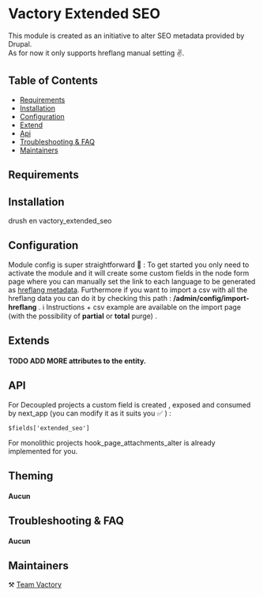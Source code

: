 

# Vactory Extended SEO
This module is created as an initiative to alter SEO metadata provided by Drupal.  
As for now it only supports hreflang manual setting ✌️.
## Table of Contents

* [Requirements](#requirements)
* [Installation](#installation)
* [Configuration](#configuration)
* [Extend](#extend)
* [Api](#api)
* [Troubleshooting & FAQ](#troubleshooting-faq)
* [Maintainers](#maintainers)

## Requirements



## Installation

drush en vactory_extended_seo

## Configuration
Module config is super straightforward 💯 :
To get started you only need to activate the module and it will create some custom fields in the node form page where you can   manually set the link to each language to be generated as [hreflang metadata](https://ahrefs.com/blog/hreflang-tags/).
Furthermore if you want to import a csv with all the hreflang data you can do it by checking this path : **/admin/config/import-hreflang** .
ℹ️ Instructions + csv example are available on the import page (with the possibility of **partial** or **total** purge) .


## Extends

#### TODO ADD MORE attributes to the entity.

## API
For Decoupled projects a custom field is created , exposed and consumed by next_app (you can modify it as it suits you ✅ ) :

    $fields['extended_seo']
For monolithic projects hook_page_attachments_alter is already implemented for you.

## Theming

#### Aucun

## Troubleshooting & FAQ

#### Aucun

## Maintainers

⚒️ [Team Vactory](http://void.fr/fr)